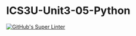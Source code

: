 # ICS3U-Unit3-05-Python

[![GitHub's Super Linter](https://github.com/Joshua-Yeung-2/ICS3U-Unit3-05-Python/workflows/GitHub's%20Super%20Linter/badge.svg)](https://github.com/Joshua-Yeung-2/ICS3U-Unit3-05-Python/actions)
